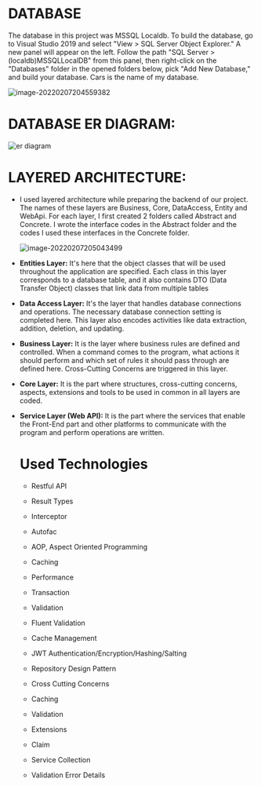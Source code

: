 # DATABASE

The database in this project was MSSQL Localdb. To build the database, go to Visual Studio 2019 and select "View > SQL Server Object Explorer." A new panel will appear on the left. Follow the path "SQL Server > (localdb)MSSQLLocalDB" from this panel, then right-click on the "Databases" folder in the opened folders below, pick "Add New Database," and build your database. Cars is the name of my database.

![image-20220207204559382](C:\Users\züleyha\AppData\Roaming\Typora\typora-user-images\image-20220207204559382.png)

# DATABASE ER DIAGRAM:

![er diagram](C:\Users\züleyha\image-20220207204806734.png)

# LAYERED ARCHITECTURE:

+ I used layered architecture while preparing the backend of our project. The names of these layers are Business, Core, DataAccess, Entity and WebApi. For each layer, I first created 2 folders called Abstract and Concrete. I wrote the interface codes in the Abstract folder and the codes I used these interfaces in the Concrete folder.

  ![image-20220207205043499](C:\Users\züleyha\AppData\Roaming\Typora\typora-user-images\image-20220207205043499.png)

+ **Entities Layer:** It's here that the object classes that will be used throughout the application are specified. Each class in this layer corresponds to a database table, and it also contains DTO (Data Transfer Object) classes that link data from multiple tables

+ **Data Access Layer:** It's the layer that handles database connections and operations. The necessary database connection setting is completed here. This layer also encodes activities like data extraction, addition, deletion, and updating.

+ **Business Layer:** It is the layer where business rules are defined and controlled. When a command comes to the program, what actions it should perform and which set of rules it should pass through are defined here. Cross-Cutting Concerns are triggered in this layer.

+ **Core Layer:** It is the part where structures, cross-cutting concerns, aspects, extensions and tools to be used in common in all layers are coded.

+ **Service Layer (Web API):** It is the part where the services that enable the Front-End part and other platforms to communicate with the program and perform operations are written.

  # **Used Technologies**

  - Restful     API

  - Result     Types

  - Interceptor

  - Autofac

  - AOP,     Aspect Oriented Programming

  - Caching

  - Performance

  - Transaction

  - Validation

  - Fluent     Validation

  - Cache     Management

  - JWT     Authentication/Encryption/Hashing/Salting

  - Repository     Design Pattern

  - Cross     Cutting Concerns

  - Caching

  - Validation

  - Extensions

  - Claim

  - Service Collection

  -   Validation Error Details

    

    





    

    




